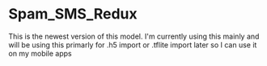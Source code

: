 # Spam_SMS_Redux
This is the newest version of this model. I'm currently using this mainly and will be using this primarly for .h5 import or .tflite import later so I can use it on my mobile apps
